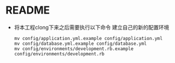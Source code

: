 # README

* 将本工程clong下来之后需要执行以下命令 建立自己的新的配置环境

  ```shell
  mv config/application.yml.example config/application.yml
  mv config/database.yml.example config/database.yml
  mv config/environments/development.rb.example config/environments/development.rb
  ```

